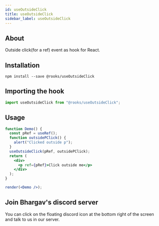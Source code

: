 ```yaml
---
id: useOutsideClick
title: useOutsideClick
sidebar_label: useOutsideClick
---
```


   

## About

Outside click(for a ref) event as hook for React.
<br/>

## Installation

    npm install --save @rooks/useOutsideClick

## Importing the hook

```javascript
import useOutsideClick from "@rooks/useOutsideClick";
```

## Usage

```jsx
function Demo() {
  const pRef = useRef();
  function outsidePClick() {
    alert("Clicked outside p");
  }
  useOutsideClick(pRef, outsidePClick);
  return (
    <div>
      <p ref={pRef}>Click outside me</p>
    </div>
  );
}

render(<Demo />);
```


## Join Bhargav's discord server
You can click on the floating discord icon at the bottom right of the screen and talk to us in our server.

